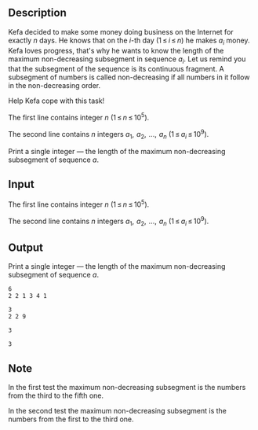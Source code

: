 ## Description

<div><p>Kefa decided to make some money doing business on the Internet for exactly <span class="tex-span"><i>n</i></span> days. He knows that on the <span class="tex-span"><i>i</i></span>-th day (<span class="tex-span">1 ≤ <i>i</i> ≤ <i>n</i></span>) he makes <span class="tex-span"><i>a</i><sub class="lower-index"><i>i</i></sub></span> money. Kefa loves progress, that's why he wants to know the length of the maximum non-decreasing subsegment in sequence <span class="tex-span"><i>a</i><sub class="lower-index"><i>i</i></sub></span>. Let us remind you that the subsegment of the sequence is its continuous fragment. A subsegment of numbers is called non-decreasing if all numbers in it follow in the non-decreasing order.</p><p>Help Kefa cope with this task!</p></div><div class="input-specification"><p>The first line contains integer <span class="tex-span"><i>n</i></span> (<span class="tex-span">1 ≤ <i>n</i> ≤ 10<sup class="upper-index">5</sup></span>).</p><p>The second line contains <span class="tex-span"><i>n</i></span> integers <span class="tex-span"><i>a</i><sub class="lower-index">1</sub>,  <i>a</i><sub class="lower-index">2</sub>,  ...,  <i>a</i><sub class="lower-index"><i>n</i></sub></span> (<span class="tex-span">1 ≤ <i>a</i><sub class="lower-index"><i>i</i></sub> ≤ 10<sup class="upper-index">9</sup></span>).</p></div><div class="output-specification"><p>Print a single integer — the length of the maximum non-decreasing subsegment of sequence <span class="tex-span"><i>a</i></span>.</p></div>

## Input

<p>The first line contains integer <span class="tex-span"><i>n</i></span> (<span class="tex-span">1 ≤ <i>n</i> ≤ 10<sup class="upper-index">5</sup></span>).</p><p>The second line contains <span class="tex-span"><i>n</i></span> integers <span class="tex-span"><i>a</i><sub class="lower-index">1</sub>,  <i>a</i><sub class="lower-index">2</sub>,  ...,  <i>a</i><sub class="lower-index"><i>n</i></sub></span> (<span class="tex-span">1 ≤ <i>a</i><sub class="lower-index"><i>i</i></sub> ≤ 10<sup class="upper-index">9</sup></span>).</p>

## Output

<p>Print a single integer — the length of the maximum non-decreasing subsegment of sequence <span class="tex-span"><i>a</i></span>.</p>





```input1
6
2 2 1 3 4 1

```




```input2
3
2 2 9

```




```output1
3
```




```output2
3
```



## Note

<p>In the first test the maximum non-decreasing subsegment is the numbers from the third to the fifth one.</p><p>In the second test the maximum non-decreasing subsegment is the numbers from the first to the third one.</p>
